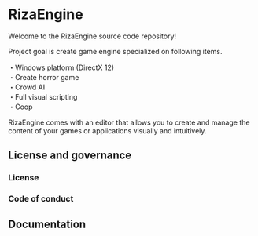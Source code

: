 # RizaEngine

Welcome to the RizaEngine source code repository!

Project goal is create game engine specialized on following items.

・Windows platform (DirectX 12)  
・Create horror game  
・Crowd AI   
・Full visual scripting  
・Coop  

RizaEngine comes with an editor that allows you to create and manage the content of your games or applications visually and intuitively.


## License and governance

### License

### Code of conduct

## Documentation
